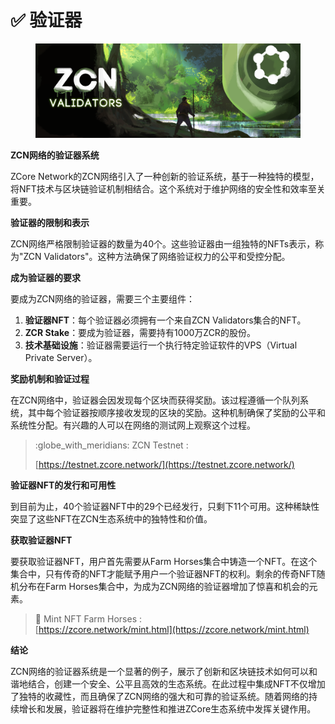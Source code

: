 # ✅ 验证器

<figure><img src="../../.gitbook/assets/ZCore_Passport-NFT-Cover.png" alt=""><figcaption></figcaption></figure>

**ZCN网络的验证器系统**

ZCore Network的ZCN网络引入了一种创新的验证系统，基于一种独特的模型，将NFT技术与区块链验证机制相结合。这个系统对于维护网络的安全性和效率至关重要。

**验证器的限制和表示**

ZCN网络严格限制验证器的数量为40个。这些验证器由一组独特的NFTs表示，称为"ZCN Validators"。这种方法确保了网络验证权力的公平和受控分配。

**成为验证器的要求**

要成为ZCN网络的验证器，需要三个主要组件：

1. **验证器NFT**：每个验证器必须拥有一个来自ZCN Validators集合的NFT。
2. **ZCR Stake**：要成为验证器，需要持有1000万ZCR的股份。
3. **技术基础设施**：验证器需要运行一个执行特定验证软件的VPS（Virtual Private Server）。

**奖励机制和验证过程**

在ZCN网络中，验证器会因发现每个区块而获得奖励。该过程遵循一个队列系统，其中每个验证器按顺序接收发现的区块的奖励。这种机制确保了奖励的公平和系统性分配。有兴趣的人可以在网络的测试网上观察这个过程。

> :globe\_with\_meridians: ZCN Testnet :&#x20;
>
> [https://testnet.zcore.network/](https://testnet.zcore.network/)

**验证器NFT的发行和可用性**

到目前为止，40个验证器NFT中的29个已经发行，只剩下11个可用。这种稀缺性突显了这些NFT在ZCN生态系统中的独特性和价值。

**获取验证器NFT**

要获取验证器NFT，用户首先需要从Farm Horses集合中铸造一个NFT。在这个集合中，只有传奇的NFT才能赋予用户一个验证器NFT的权利。剩余的传奇NFT随机分布在Farm Horses集合中，为成为ZCN网络的验证器增加了惊喜和机会的元素。

> :racehorse: Mint NFT Farm Horses : \
> [https://zcore.network/mint.html](https://zcore.network/mint.html)

**结论**

ZCN网络的验证器系统是一个显著的例子，展示了创新和区块链技术如何可以和谐地结合，创建一个安全、公平且高效的生态系统。在此过程中集成NFT不仅增加了独特的收藏性，而且确保了ZCN网络的强大和可靠的验证系统。随着网络的持续增长和发展，验证器将在维护完整性和推进ZCore生态系统中发挥关键作用。
